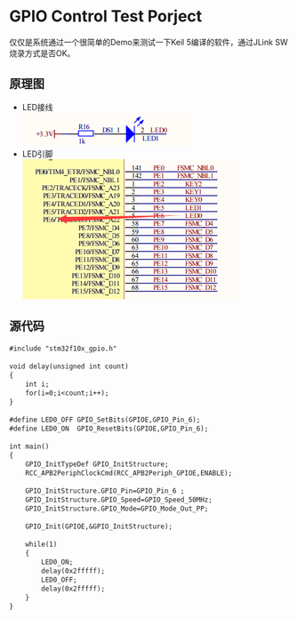 # GPIO Control Test Porject

仅仅是系统通过一个很简单的Demo来测试一下Keil 5编译的软件，通过JLink SW烧录方式是否OK。

## 原理图

* LED接线  
  ![../img/GPIO_Test_LED0.png](../img/GPIO_Test_LED0.png)
* LED引脚  
  ![../img/GPIO_Test_LED0_Pin.png](../img/GPIO_Test_LED0_Pin.png)

## 源代码

```
#include "stm32f10x_gpio.h"

void delay(unsigned int count)
{
	int i;
	for(i=0;i<count;i++);
}

#define LED0_OFF GPIO_SetBits(GPIOE,GPIO_Pin_6); 
#define LED0_ON  GPIO_ResetBits(GPIOE,GPIO_Pin_6); 

int main()
{
	GPIO_InitTypeDef GPIO_InitStructure;
	RCC_APB2PeriphClockCmd(RCC_APB2Periph_GPIOE,ENABLE); 
	
	GPIO_InitStructure.GPIO_Pin=GPIO_Pin_6 ;            
    GPIO_InitStructure.GPIO_Speed=GPIO_Speed_50MHz;  
    GPIO_InitStructure.GPIO_Mode=GPIO_Mode_Out_PP;  
	
    GPIO_Init(GPIOE,&GPIO_InitStructure); 
	
    while(1)
	{
		LED0_ON;
		delay(0x2fffff);
		LED0_OFF;
		delay(0x2fffff);
	}
}
```
